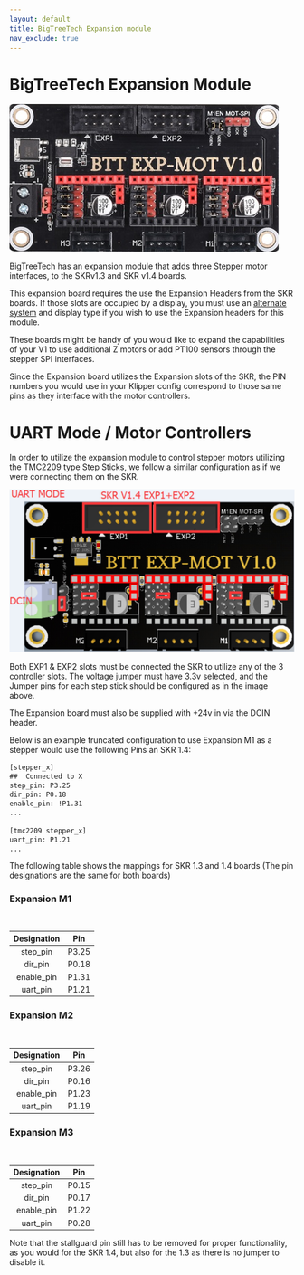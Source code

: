 ```yaml
---
layout: default
title: BigTreeTech Expansion module
nav_exclude: true
---
```


# BigTreeTech Expansion Module

![](./images/PhysicalDevice.jpg)

BigTreeTech has an expansion module that adds three Stepper motor interfaces, to the SKRv1.3 and SKR v1.4 boards.

This expansion board requires the use the Expansion Headers from the SKR boards. If those slots are occupied by a display, you must use an [alternate system](https://github.com/jordanruthe/KlipperScreen) and display type if you wish to use the Expansion headers for this module.

These boards might be handy of you would like to expand the capabilities of your V1 to use additional Z motors or add PT100 sensors through the stepper SPI interfaces.

Since the Expansion board utilizes the Expansion slots of the SKR, the PIN numbers you would use in your Klipper config correspond to those same pins as they interface with the motor controllers.

# UART Mode / Motor Controllers
In order to utilize the expansion module to control stepper motors utilizing the TMC2209 type Step Sticks, we follow a similar configuration as if we were connecting them on the SKR.

![](./images/UARTmode.jpg)

Both EXP1 & EXP2 slots must be connected the SKR to utilize any of the 3 controller slots.  The voltage jumper must have 3.3v selected, and the Jumper pins for each step stick should be configured as in the image above.

The Expansion board must also be supplied with +24v in via the DCIN header.

Below is an example truncated configuration to use Expansion M1 as a stepper would use the following Pins an SKR 1.4:

```
[stepper_x]
##	Connected to X
step_pin: P3.25
dir_pin: P0.18
enable_pin: !P1.31
...

[tmc2209 stepper_x]
uart_pin: P1.21
...
```

The following table shows the mappings for SKR 1.3 and 1.4 boards (The pin designations are the same for both boards)

### Expansion M1
<span> <br /> </span>

| Designation | Pin |
|:-----------: | :---: |
|step_pin    | P3.25 |
|dir_pin     | P0.18 |
|enable_pin  | P1.31 |
|uart_pin    | P1.21 |

### Expansion M2
<span> <br /> </span>

| Designation | Pin |
| :-----------: | :---: |
| step_pin    | P3.26 |
| dir_pin     | P0.16 |
| enable_pin  | P1.23 |
| uart_pin    | P1.19 |

### Expansion M3
<span> <br /> </span>

| Designation | Pin |
| :-----------: | :---: |
| step_pin    | P0.15 |
| dir_pin     | P0.17 |
| enable_pin  | P1.22 |
| uart_pin    | P0.28 |

Note that the stallguard pin still has to be removed for proper functionality, as you would for the SKR 1.4, but also for the 1.3 as there is no jumper to disable it.
